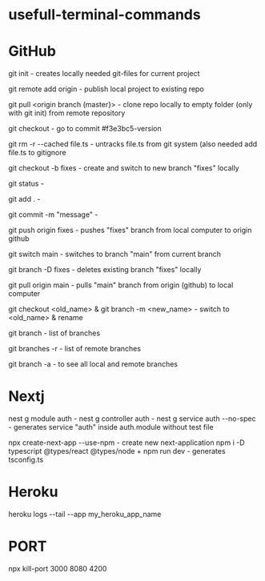 # usefull-terminal-commands
# GitHub
git init - creates locally needed git-files for current project

git remote add origin <link> - publish local project to existing repo

git pull <origin link> <origin branch (master}> - clone repo locally to empty folder (only with git init) from remote repository

git checkout <commit> - go to commit #f3e3bc5-version
  
git rm -r --cached file.ts - untracks file.ts from git system (also needed add file.ts to gitignore

git checkout -b fixes - create and switch to new branch "fixes" locally

git status - 

git add . - 

git commit -m "message" - 

git push origin fixes - pushes "fixes" branch from local computer to origin github

git switch main - switches to branch "main" from current branch

git branch -D fixes - deletes existing branch "fixes" locally

git pull origin main - pulls "main" branch from origin (github) to local computer
 
git checkout <old_name> & git branch -m <new_name> - switch to <old_name> & rename

git branch - list of branches

git branches -r - list of remote branches
  
git branch -a - to see all local and remote branches

# Nextj
nest g module auth - 
nest g controller auth - 
nest g service auth --no-spec - generates service "auth" inside auth.module without test file

npx create-next-app <AppName> --use-npm - create new next-application
npm i -D typescript @types/react @types/node +
npm run dev - generates tsconfig.ts

# Heroku
heroku logs --tail --app my_heroku_app_name
  
# PORT
npx kill-port 3000 8080 4200
